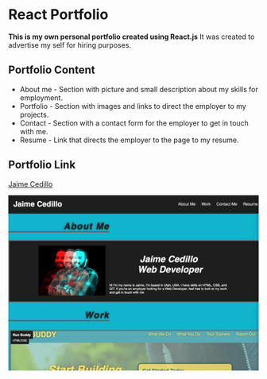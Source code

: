 # React Portfolio
**This is my own personal portfolio created using React.js**
It was created to advertise my self for hiring purposes.




## Portfolio Content
* About me - Section with picture and small description about my skills for employment.
* Portfolio - Section with images and links to direct the employer to my projects.
* Contact - Section with a contact form for the employer to get in touch with me.
* Resume - Link that directs the employer to the page to my resume. 

## Portfolio Link
[Jaime Cedillo](https://jaimecedillo.github.io/react-portfolio/)

![portfolio screenshot](https://github.com/jaimecedillo/jaimes-portfolio/blob/main/assets/images/screenshot.png)
